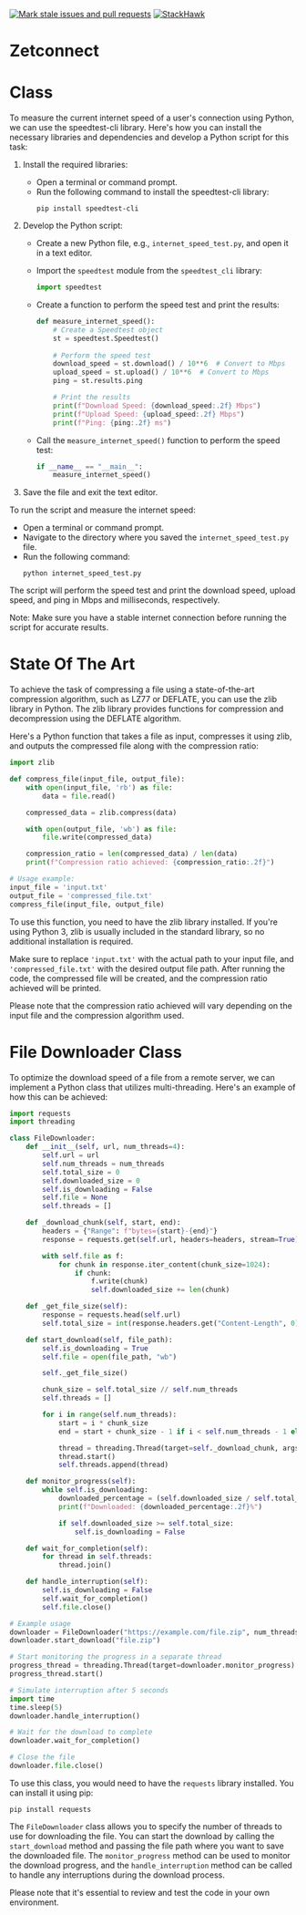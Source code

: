 [![Mark stale issues and pull requests](https://github.com/KOSASIH/internet-speed/actions/workflows/stale.yml/badge.svg)](https://github.com/KOSASIH/internet-speed/actions/workflows/stale.yml)
[![StackHawk](https://github.com/KOSASIH/internet-speed/actions/workflows/stackhawk.yml/badge.svg)](https://github.com/KOSASIH/internet-speed/actions/workflows/stackhawk.yml)


# Zetconnect 

# Class

To measure the current internet speed of a user's connection using Python, we can use the speedtest-cli library. Here's how you can install the necessary libraries and dependencies and develop a Python script for this task:

1. Install the required libraries:
   - Open a terminal or command prompt.
   - Run the following command to install the speedtest-cli library:
     ```
     pip install speedtest-cli
     ```

2. Develop the Python script:
   - Create a new Python file, e.g., `internet_speed_test.py`, and open it in a text editor.
   - Import the `speedtest` module from the `speedtest_cli` library:
     ```python
     import speedtest
     ```

   - Create a function to perform the speed test and print the results:
     ```python
     def measure_internet_speed():
         # Create a Speedtest object
         st = speedtest.Speedtest()
         
         # Perform the speed test
         download_speed = st.download() / 10**6  # Convert to Mbps
         upload_speed = st.upload() / 10**6  # Convert to Mbps
         ping = st.results.ping

         # Print the results
         print(f"Download Speed: {download_speed:.2f} Mbps")
         print(f"Upload Speed: {upload_speed:.2f} Mbps")
         print(f"Ping: {ping:.2f} ms")
     ```

   - Call the `measure_internet_speed()` function to perform the speed test:
     ```python
     if __name__ == "__main__":
         measure_internet_speed()
     ```

3. Save the file and exit the text editor.

To run the script and measure the internet speed:
- Open a terminal or command prompt.
- Navigate to the directory where you saved the `internet_speed_test.py` file.
- Run the following command:
  ```
  python internet_speed_test.py
  ```

The script will perform the speed test and print the download speed, upload speed, and ping in Mbps and milliseconds, respectively.

Note: Make sure you have a stable internet connection before running the script for accurate results.

# State Of The Art

To achieve the task of compressing a file using a state-of-the-art compression algorithm, such as LZ77 or DEFLATE, you can use the zlib library in Python. The zlib library provides functions for compression and decompression using the DEFLATE algorithm.

Here's a Python function that takes a file as input, compresses it using zlib, and outputs the compressed file along with the compression ratio:

```python
import zlib

def compress_file(input_file, output_file):
    with open(input_file, 'rb') as file:
        data = file.read()

    compressed_data = zlib.compress(data)

    with open(output_file, 'wb') as file:
        file.write(compressed_data)

    compression_ratio = len(compressed_data) / len(data)
    print(f"Compression ratio achieved: {compression_ratio:.2f}")

# Usage example:
input_file = 'input.txt'
output_file = 'compressed_file.txt'
compress_file(input_file, output_file)
```

To use this function, you need to have the zlib library installed. If you're using Python 3, zlib is usually included in the standard library, so no additional installation is required.

Make sure to replace `'input.txt'` with the actual path to your input file, and `'compressed_file.txt'` with the desired output file path. After running the code, the compressed file will be created, and the compression ratio achieved will be printed.

Please note that the compression ratio achieved will vary depending on the input file and the compression algorithm used.

# File Downloader Class 

To optimize the download speed of a file from a remote server, we can implement a Python class that utilizes multi-threading. Here's an example of how this can be achieved:

```python
import requests
import threading

class FileDownloader:
    def __init__(self, url, num_threads=4):
        self.url = url
        self.num_threads = num_threads
        self.total_size = 0
        self.downloaded_size = 0
        self.is_downloading = False
        self.file = None
        self.threads = []

    def _download_chunk(self, start, end):
        headers = {"Range": f"bytes={start}-{end}"}
        response = requests.get(self.url, headers=headers, stream=True)

        with self.file as f:
            for chunk in response.iter_content(chunk_size=1024):
                if chunk:
                    f.write(chunk)
                    self.downloaded_size += len(chunk)

    def _get_file_size(self):
        response = requests.head(self.url)
        self.total_size = int(response.headers.get("Content-Length", 0))

    def start_download(self, file_path):
        self.is_downloading = True
        self.file = open(file_path, "wb")

        self._get_file_size()

        chunk_size = self.total_size // self.num_threads
        self.threads = []

        for i in range(self.num_threads):
            start = i * chunk_size
            end = start + chunk_size - 1 if i < self.num_threads - 1 else self.total_size - 1

            thread = threading.Thread(target=self._download_chunk, args=(start, end))
            thread.start()
            self.threads.append(thread)

    def monitor_progress(self):
        while self.is_downloading:
            downloaded_percentage = (self.downloaded_size / self.total_size) * 100
            print(f"Downloaded: {downloaded_percentage:.2f}%")

            if self.downloaded_size >= self.total_size:
                self.is_downloading = False

    def wait_for_completion(self):
        for thread in self.threads:
            thread.join()

    def handle_interruption(self):
        self.is_downloading = False
        self.wait_for_completion()
        self.file.close()

# Example usage
downloader = FileDownloader("https://example.com/file.zip", num_threads=8)
downloader.start_download("file.zip")

# Start monitoring the progress in a separate thread
progress_thread = threading.Thread(target=downloader.monitor_progress)
progress_thread.start()

# Simulate interruption after 5 seconds
import time
time.sleep(5)
downloader.handle_interruption()

# Wait for the download to complete
downloader.wait_for_completion()

# Close the file
downloader.file.close()
```

To use this class, you would need to have the `requests` library installed. You can install it using pip:

```
pip install requests
```

The `FileDownloader` class allows you to specify the number of threads to use for downloading the file. You can start the download by calling the `start_download` method and passing the file path where you want to save the downloaded file. The `monitor_progress` method can be used to monitor the download progress, and the `handle_interruption` method can be called to handle any interruptions during the download process.

Please note that it's essential to review and test the code in your own environment.
